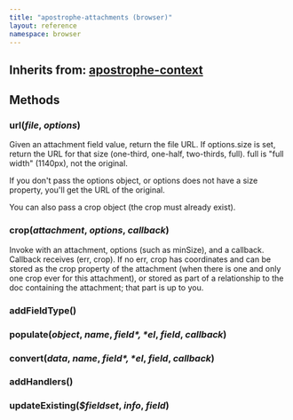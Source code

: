 ```yaml
---
title: "apostrophe-attachments (browser)"
layout: reference
namespace: browser
---
```

## Inherits from: [apostrophe-context](../apostrophe-utils/browser-apostrophe-context.html)

## Methods
### url(*file*, *options*)
Given an attachment field value,
return the file URL. If options.size is set, return the URL for
that size (one-third, one-half, two-thirds, full). full is
"full width" (1140px), not the original.

If you don't pass the options object, or options does not
have a size property, you'll get the URL of the original.

You can also pass a crop object (the crop must already exist).
### crop(*attachment*, *options*, *callback*)
Invoke with an attachment, options (such as minSize), and a callback.
Callback receives (err, crop). If no err, crop has coordinates and
can be stored as the crop property of the attachment (when there is
one and only one crop ever for this attachment), or stored as part
of a relationship to the doc containing the attachment; that part
is up to you.
### addFieldType()

### populate(*object*, *name*, *$field*, *$el*, *field*, *callback*)

### convert(*data*, *name*, *$field*, *$el*, *field*, *callback*)

### addHandlers()

### updateExisting(*$fieldset*, *info*, *field*)

